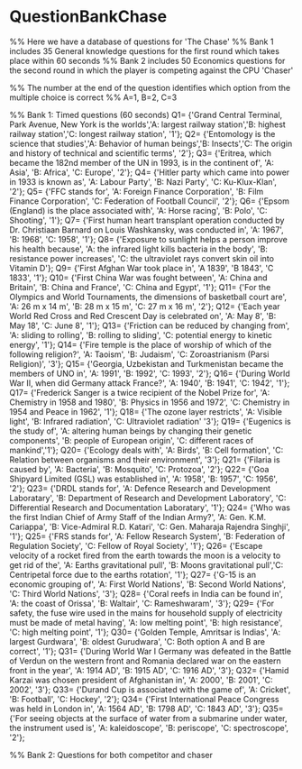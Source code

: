 # QuestionBankChase

%% Here we have a database of questions for 'The Chase'
%% Bank 1 includes 35 General knowledge questions for the first round which takes place within 60 seconds 
%% Bank 2 includes 50 Economics questions for the second round in which the player is competing against the CPU 'Chaser'

%% The number at the end of the question identifies which option from the multiple choice is correct
%% A=1, B=2, C=3

%% Bank 1: Timed questions (60 seconds) 
Q1= {'Grand Central Terminal, Park Avenue, New York is the worlds','A: largest railway station','B: highest railway station','C: longest railway station', '1'};
Q2= {'Entomology is the science that studies','A: Behavior of human beings','B: Insects','C: The origin and history of technical and scientific terms', '2'};
Q3= {'Eritrea, which became the 182nd member of the UN in 1993, is in the continent of', 'A: Asia', 'B: Africa', 'C: Europe', '2'};
Q4= {'Hitler party which came into power in 1933 is known as', 'A: Labour Party', 'B: Nazi Party', 'C: Ku-Klux-Klan', '2'};
Q5= {'FFC stands for', 'A: Foreign Finance Corporation', 'B: Film Finance Corporation', 'C: Federation of Football Council', '2'};
Q6= {'Epsom (England) is the place associated with', 'A: Horse racing', 'B: Polo', 'C: Shooting', '1'};
Q7= {'First human heart transplant operation conducted by Dr. Christiaan Barnard on Louis Washkansky, was conducted in', 'A: 1967', 'B: 1968', 'C: 1958', '1'};
Q8= {'Exposure to sunlight helps a person improve his health because', 'A: the infrared light kills bacteria in the body', 'B: resistance power increases', 'C: the ultraviolet rays convert skin oil into Vitamin D'};
Q9= {'First Afghan War took place in', 'A 1839', 'B 1843', 'C 1833', '1'};
Q10= {'First China War was fought between', 'A: China and Britain', 'B: China and France', 'C: China and Egypt', '1'};
Q11= {'For the Olympics and World Tournaments, the dimensions of basketball court are', 'A: 26 m x 14 m', 'B: 28 m x 15 m', 'C: 27 m x 16 m', '2'};
Q12= {'Each year World Red Cross and Red Crescent Day is celebrated on', 'A: May 8', 'B: May 18', 'C: June 8', '1'};
Q13= {'Friction can be reduced by changing from', 'A: sliding to rolling', 'B: rolling to sliding', 'C: potential energy to kinetic energy', '1'};
Q14= {'Fire temple is the place of worship of which of the following religion?', 'A: Taoism', 'B: Judaism', 'C: Zoroastrianism (Parsi Religion)', '3'};
Q15= {'Georgia, Uzbekistan and Turkmenistan became the members of UNO in', 'A: 1991', 'B: 1992', 'C: 1993', '2'};
Q16= {'During World War II, when did Germany attack France?', 'A: 1940', 'B: 1941', 'C: 1942', '1'};
Q17= {'Frederick Sanger is a twice recipient of the Nobel Prize for', 'A: Chemistry in 1958 and 1980', 'B: Physics in 1956 and 1972', 'C: Chemistry in 1954 and Peace in 1962', '1'};
Q18= {'The ozone layer restricts', 'A: Visible light', 'B: Infrared radiation', 'C: Ultraviolet radiation' '3'};
Q19= {'Eugenics is the study of', 'A: altering human beings by changing their genetic components', 'B: people of European origin', 'C: different races of mankind','1'};
Q20= {'Ecology deals with', 'A: Birds', 'B: Cell formation', 'C: Relation between organisms and their environment', '3'};
Q21= {'Filaria is caused by', 'A: Bacteria', 'B: Mosquito', 'C: Protozoa', '2'};
Q22= {'Goa Shipyard Limited (GSL) was established in', 'A: 1958', 'B: 1957', 'C: 1956', '2'};
Q23= {'DRDL stands for', 'A: Defence Research and Development Laboratary', 'B: Department of Research and Development Laboratory', 'C: Differential Research and Documentation Laboratary', '1'};
Q24= {'Who was the first Indian Chief of Army Staff of the Indian Army?', 'A: Gen. K.M. Cariappa', 'B: Vice-Admiral R.D. Katari', 'C:	Gen. Maharaja Rajendra Singhji', '1'};
Q25= {'FRS stands for', 'A: Fellow Research System', 'B: Federation of Regulation Society', 'C: Fellow of Royal Society', '1'};
Q26= {'Escape velocity of a rocket fired from the earth towards the moon is a velocity to get rid of the', 'A: Earths gravitational pull', 'B: Moons gravitational pull','C: Centripetal force due to the earths rotation', '1'};
Q27= {'G-15 is an economic grouping of', 'A: First World Nations', 'B: Second World Nations', 'C: Third World Nations', '3'};
Q28= {'Coral reefs in India can be found in', 'A: the coast of Orissa', 'B:	Waltair', 'C: Rameshwaram', '3'};
Q29= {'For safety, the fuse wire used in the mains for household supply of electricity must be made of metal having', 'A: low melting point', 'B: high resistance', 'C: high melting point', '1'};
Q30= {'Golden Temple, Amritsar is Indias', 'A: largest Gurdwara', 'B: oldest Gurudwara', 'C: Both option A and B are correct', '1'};
Q31= {'During World War I Germany was defeated in the Battle of Verdun on the western front and Romania declared war on the eastern front in the year', 'A: 1914 AD', 'B: 1915 AD', 'C: 1916 AD', '3'};
Q32= {'Hamid Karzai was chosen president of Afghanistan in', 'A: 2000', 'B: 2001', 'C: 2002', '3'};
Q33= {'Durand Cup is associated with the game of', 'A: Cricket', 'B: Football', 'C: Hockey', '2'};
Q34= {'First International Peace Congress was held in London in', 'A: 1564 AD', 'B: 1798 AD', 'C: 1843 AD', '3'};
Q35= {'For seeing objects at the surface of water from a submarine under water, the instrument used is', 'A: kaleidoscope', 'B: periscope', 'C: spectroscope', '2'};

%% Bank 2: Questions for both competitor and chaser
